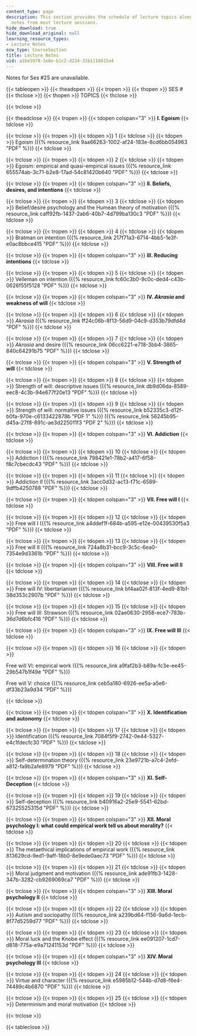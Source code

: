 ```yaml
---
content_type: page
description: This section provides the schedule of lecture topics along with lecture
  notes from most lecture sessions.
hide_download: true
hide_download_original: null
learning_resource_types:
- Lecture Notes
ocw_type: CourseSection
title: Lecture Notes
uid: a1be5978-1e0e-b1c2-d224-31b1110815a4
---
```


Notes for Ses #25 are unavailable.

{{< tableopen >}}
{{< theadopen >}}
{{< tropen >}}
{{< thopen >}}
SES #
{{< thclose >}}
{{< thopen >}}
TOPICS
{{< thclose >}}

{{< trclose >}}

{{< theadclose >}}
{{< tropen >}}
{{< tdopen colspan="3" >}}
**I. Egoism**
{{< tdclose >}}

{{< trclose >}}
{{< tropen >}}
{{< tdopen >}}
1
{{< tdclose >}}
{{< tdopen >}}
Egoism ({{% resource_link 9aa66263-1002-af24-183e-8cd6bb054963 "PDF" %}})
{{< tdclose >}}

{{< trclose >}}
{{< tropen >}}
{{< tdopen >}}
2
{{< tdclose >}}
{{< tdopen >}}
Egoism: empirical and quasi-empirical issues ({{% resource_link 655574ab-3c71-b2e8-17ad-54c81420b640 "PDF" %}})
{{< tdclose >}}

{{< trclose >}}
{{< tropen >}}
{{< tdopen colspan="3" >}}
**II. Beliefs, desires, and intentions**
{{< tdclose >}}

{{< trclose >}}
{{< tropen >}}
{{< tdopen >}}
3
{{< tdclose >}}
{{< tdopen >}}
Belief/desire psychology and the Humean theory of motivation ({{% resource_link caff92fb-1437-2ab6-40b7-4d799ba130c3 "PDF" %}})
{{< tdclose >}}

{{< trclose >}}
{{< tropen >}}
{{< tdopen >}}
4
{{< tdclose >}}
{{< tdopen >}}
Bratman on intention ({{% resource_link 217f71a3-6714-4bb5-1e3f-e0ac8bbce415 "PDF" %}})
{{< tdclose >}}

{{< trclose >}}
{{< tropen >}}
{{< tdopen colspan="3" >}}
**III. Reducing intentions**
{{< tdclose >}}

{{< trclose >}}
{{< tropen >}}
{{< tdopen >}}
5
{{< tdclose >}}
{{< tdopen >}}
Velleman on intention ({{% resource_link fc60c3b0-9c0c-ded4-c43b-0626f55f5128 "PDF" %}})
{{< tdclose >}}

{{< trclose >}}
{{< tropen >}}
{{< tdopen colspan="3" >}}
**IV. _Akrasia_ and weakness of will**
{{< tdclose >}}

{{< trclose >}}
{{< tropen >}}
{{< tdopen >}}
6
{{< tdclose >}}
{{< tdopen >}}
_Akrasia_ ({{% resource_link ff24c06b-8f13-56d9-04c9-d353b79dfd4d "PDF" %}})
{{< tdclose >}}

{{< trclose >}}
{{< tropen >}}
{{< tdopen >}}
7
{{< tdclose >}}
{{< tdopen >}}
_Akrasia_ and desire ({{% resource_link 06cc6221-e718-3bb4-3865-840c64291b75 "PDF" %}})
{{< tdclose >}}

{{< trclose >}}
{{< tropen >}}
{{< tdopen colspan="3" >}}
**V. Strength of will**
{{< tdclose >}}

{{< trclose >}}
{{< tropen >}}
{{< tdopen >}}
8
{{< tdclose >}}
{{< tdopen >}}
Strength of will: descriptive issues ({{% resource_link db9d06da-8589-eec8-4c3b-94e677f20e13 "PDF" %}})
{{< tdclose >}}

{{< trclose >}}
{{< tropen >}}
{{< tdopen >}}
9
{{< tdclose >}}
{{< tdopen >}}
Strength of will: normative issues ({{% resource_link b52335c3-d12f-b0fa-970e-c6133422878b "PDF 1" %}}) ({{% resource_link 56245b95-d45a-27f8-891c-ae3d225011f3 "PDF 2" %}})
{{< tdclose >}}

{{< trclose >}}
{{< tropen >}}
{{< tdopen colspan="3" >}}
**VI. Addiction**
{{< tdclose >}}

{{< trclose >}}
{{< tropen >}}
{{< tdopen >}}
10
{{< tdclose >}}
{{< tdopen >}}
Addiction I ({{% resource_link 798421e1-78b2-a417-6f58-f8c7cbecdc43 "PDF" %}})
{{< tdclose >}}

{{< trclose >}}
{{< tropen >}}
{{< tdopen >}}
11
{{< tdclose >}}
{{< tdopen >}}
Addiction II ({{% resource_link 3acc0d32-ac13-f71c-6589-9dffb4250788 "PDF" %}})
{{< tdclose >}}

{{< trclose >}}
{{< tropen >}}
{{< tdopen colspan="3" >}}
**VII. Free will I**
{{< tdclose >}}

{{< trclose >}}
{{< tropen >}}
{{< tdopen >}}
12
{{< tdclose >}}
{{< tdopen >}}
Free will I ({{% resource_link a4ddef1f-684b-a595-e12e-00439530f5a3 "PDF" %}})
{{< tdclose >}}

{{< trclose >}}
{{< tropen >}}
{{< tdopen >}}
13
{{< tdclose >}}
{{< tdopen >}}
Free will II ({{% resource_link 724a8b31-bcc9-3c5c-6ea0-7354e9d3361b "PDF" %}})
{{< tdclose >}}

{{< trclose >}}
{{< tropen >}}
{{< tdopen colspan="3" >}}
**VIII. Free will II**
{{< tdclose >}}

{{< trclose >}}
{{< tropen >}}
{{< tdopen >}}
14
{{< tdclose >}}
{{< tdopen >}}
Free will IV: libertarianism ({{% resource_link bf4aa02f-813f-4ed9-81b1-38d353c2907b "PDF" %}})
{{< tdclose >}}

{{< trclose >}}
{{< tropen >}}
{{< tdopen >}}
15
{{< tdclose >}}
{{< tdopen >}}
Free will III: Strawson ({{% resource_link 02ae0630-2958-ece7-783b-36d7d6bfc416 "PDF" %}})
{{< tdclose >}}

{{< trclose >}}
{{< tropen >}}
{{< tdopen colspan="3" >}}
**IX. Free will III**
{{< tdclose >}}

{{< trclose >}}
{{< tropen >}}
{{< tdopen >}}
16
{{< tdclose >}}
{{< tdopen >}}


Free will VI: empirical work ({{% resource_link a9faf2b3-b89a-fc3e-ee45-29b547b1f49e "PDF" %}})

Free will V: choice ({{% resource_link ceb5a180-6926-ee5a-a5e6-df33b23a9d34 "PDF" %}})


{{< tdclose >}}

{{< trclose >}}
{{< tropen >}}
{{< tdopen colspan="3" >}}
**X. Identification and autonomy**
{{< tdclose >}}

{{< trclose >}}
{{< tropen >}}
{{< tdopen >}}
17
{{< tdclose >}}
{{< tdopen >}}
Identification ({{% resource_link 7084f5f9-2742-0e44-5327-e4c1fdecfc30 "PDF" %}})
{{< tdclose >}}

{{< trclose >}}
{{< tropen >}}
{{< tdopen >}}
18
{{< tdclose >}}
{{< tdopen >}}
Self-determination theory ({{% resource_link 23e9721b-a7c4-2efd-a812-fa9b2afe8979 "PDF" %}})
{{< tdclose >}}

{{< trclose >}}
{{< tropen >}}
{{< tdopen colspan="3" >}}
**XI. Self-Deception**
{{< tdclose >}}

{{< trclose >}}
{{< tropen >}}
{{< tdopen >}}
19
{{< tdclose >}}
{{< tdopen >}}
Self-deception ({{% resource_link b40916a2-25e9-5541-62bd-67325525315d "PDF" %}})
{{< tdclose >}}

{{< trclose >}}
{{< tropen >}}
{{< tdopen colspan="3" >}}
**XII. Moral psychology I: what could empirical work tell us about morality?**
{{< tdclose >}}

{{< trclose >}}
{{< tropen >}}
{{< tdopen >}}
20
{{< tdclose >}}
{{< tdopen >}}
The metaethical implications of empirical work ({{% resource_link 813629cd-9ed1-9aff-18b0-8e9ede0aec73 "PDF" %}})
{{< tdclose >}}

{{< trclose >}}
{{< tropen >}}
{{< tdopen >}}
21
{{< tdclose >}}
{{< tdopen >}}
Moral judgment and motivation ({{% resource_link ade91fb3-1428-347b-3282-cb9269069ca7 "PDF" %}})
{{< tdclose >}}

{{< trclose >}}
{{< tropen >}}
{{< tdopen colspan="3" >}}
**XIII. Moral psychology II**
{{< tdclose >}}

{{< trclose >}}
{{< tropen >}}
{{< tdopen >}}
22
{{< tdclose >}}
{{< tdopen >}}
Autism and sociopathy ({{% resource_link a239bd64-f156-9a6d-1ecb-8f77d5259d77 "PDF" %}})
{{< tdclose >}}

{{< trclose >}}
{{< tropen >}}
{{< tdopen >}}
23
{{< tdclose >}}
{{< tdopen >}}
Moral luck and the Knobe effect ({{% resource_link ee091207-1cd7-d818-775a-e9a71241153d "PDF" %}})
{{< tdclose >}}

{{< trclose >}}
{{< tropen >}}
{{< tdopen colspan="3" >}}
**XIV. Moral psychology III**
{{< tdclose >}}

{{< trclose >}}
{{< tropen >}}
{{< tdopen >}}
24
{{< tdclose >}}
{{< tdopen >}}
Virtue and character ({{% resource_link e5985b12-544b-d7d8-f6e4-74489c4b6870 "PDF" %}})
{{< tdclose >}}

{{< trclose >}}
{{< tropen >}}
{{< tdopen >}}
25
{{< tdclose >}}
{{< tdopen >}}
Determinism and moral motivation
{{< tdclose >}}

{{< trclose >}}

{{< tableclose >}}